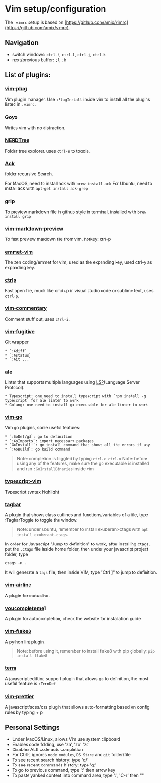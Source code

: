 # Vim setup/configuration

The `.vimrc` setup is based on [https://github.com/amix/vimrc](https://github.com/amix/vimrc).

## Navigation

* switch windows: `ctrl-h`, `ctrl-l`, `ctrl-j`, `ctrl-k`
* next/previous buffer: `;l`, `;h`

## List of plugins:

### [vim-plug](https://github.com/junegunn/vim-plug)
Vim plugin manager. Use `:PlugInstall` inside vim to install all the plugins listed in `.vimrc`.

### [Goyo](https://github.com/junegunn/goyo.vim)
Writes vim with no distraction.

### [NERDTree](https://github.com/scrooloose/nerdtree)
Folder tree explorer, uses `ctrl-n` to toggle.
    
### [Ack](https://github.com/mileszs/ack.vim)
folder recursive Search.

For MacOS, need to install ack with
    ```
    brew install ack
    ```
For Ubuntu, need to install ack with
    ```
    apt-get install ack-grep
    ```

### grip
To preview markdown file in github style in terminal, installed with
    ```
    brew install grip
    ```

### [vim-markdown-preview](https://github.com/JamshedVesuna/vim-markdown-preview)

To fast preview mardown file from vim, hotkey: ctrl-p

### [emmet-vim](https://github.com/mattn/emmet-vim)

The zen coding/emmet for vim, used <Tab> as the expanding key, used ctrl-y as expanding key.

### [ctrlp](https://github.com/ctrlpvim/ctrlp.vim)
Fast open file, much like cmd+p in visual studio code or sublime text, uses `ctrl-p`.


### [vim-commentary](https://github.com/tpope/vim-commentary)
Comment stuff out, uses `ctrl-i`.

### [vim-fugitive](https://github.com/tpope/vim-fugitive)
Git wrapper. 

    * `:Gdiff`
    * `:Gstatus`
    * `:Git ...`

### [ale](https://github.com/w0rp/ale)
Linter that supports multiple languages using [LSP](https://langserver.org/)(Language Server Protocol).

    * Typescript: one need to install typescript with `npm install -g typescript` for ale linter to work
    * Golang: one need to install go executable for ale linter to work



### [vim-go](https://github.com/fatih/vim-go)
Vim go plugins, some useful features:

    * `:GoDef/gd`: go to definition
    * `:GoImports`: import necessary packages
    * `GoInstall!`: go install command that shows all the errors if any
    * `:GoBuild`: go build command
> Note: completion is toggled by typing `ctrl-x ctrl-o`
> Note: before using any of the features, make sure the go executable is installed and run `:GoInstallBinaries` inside vim

### [typescript-vim](https://github.com/leafgarland/typescript-vim)
Typescript syntax highlight

### [tagbar](https://github.com/majutsushi/tagbar)
A plugin that shows class outlines and functions/variables of a file, type :TagbarToggle to toggle the window.
>Note: under ubuntu, remember to install exuberant-ctags with `apt install exuberant-ctags`.


In order for Javascript "Jump to definition" to work, after installing ctags, put the `.ctags` file inside home folder, then under your javascript project folder, type

```shell
ctags -R .
```
It will generate a `tags` file, then inside VIM, type "Ctrl ]" to jump to definition.

### [vim-airline](https://github.com/vim-airline/vim-airline)
A plugin for statusline.

### [youcompleteme](https://github.com/valloric/youcompleteme)1
A plugin for autocompletion, check the website for installation guide

### [vim-flake8](https://github.com/nvie/vim-flake8)
A python lint plugin.
> Note: before using it, remember to install flake8 with pip globally:
`pip install flake8`

### [term](https://github.com/ternjs/tern_for_vim)
A javascript editting support plugin that allows go to definition, the most useful feature is `:TernDef`

### [vim-prettier](https://github.com/prettier/vim-prettier)
A javascript/scss/css plugin that allows auto-formatting based on config rules by typing <mapleader> + p

## Personal Settings

* Under MacOS/Linux, allows Vim use system clipboard
* Enables code folding, use 'za', 'zo' 'zc'
* Disables ALE code auto completion
* For CtrlP, ignores `node_modules`, `DS_Store` and `git` folder/file
* To see recent search history: type 'q/'
* To see recent commands history: type 'q:'
* To go to previous command, type ':' then arrow key
* To paste yanked content into command area, type ':', 'C-r' then '"'

